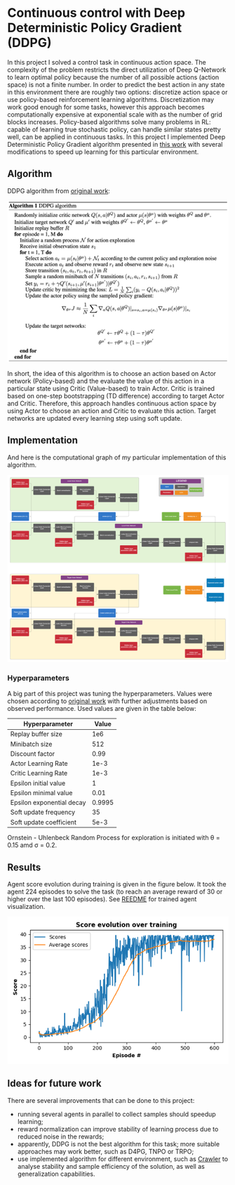 [//]: # (Image References)

[image1]: figures/graph.png
[image2]: figures/algorithm.png
[image3]: figures/score_ddpg.png

# Continuous control with Deep Deterministic Policy Gradient (DDPG)

In this project I solved a control task in continuous action space. The complexity of the problem restricts the direct utilization of Deep Q-Network to learn optimal policy because the number of all possible actions (action space) is not a finite number. In order to predict the best action in any state in this environment there are roughly two options: discretize action space or use policy-based reinforcement learning algorithms. Discretization may work good enough for some tasks, however this approach becomes computationally expensive at exponential scale with as the number of grid blocks increases. Policy-based algorithms solve many problems in  RL: capable of learning true stochastic policy, can handle similar states pretty well, can be applied in continuous tasks. In this project I implemented Deep Deterministic Policy Gradient algorithm presented in [this work](https://arxiv.org/abs/1509.02971) with several modifications to speed up learning for this particular environment.

## Algorithm

DDPG algorithm from [original work](https://arxiv.org/abs/1509.02971):

![DDPG algorithm][image2]

In short, the idea of this algorithm is to choose an action based on Actor network (Policy-based) and the evaluate the value of this action in a particular state using Critic (Value-based) to train Actor. Critic is trained based on one-step bootstrapping (TD difference) according to target Actor and Critic. Therefore, this approach handles continuous action space by using Actor to choose an action and Critic to evaluate this action. Target networks are updated every learning step using soft update. 

## Implementation

And here is the computational graph of my particular implementation of this algorithm.

![DDPG computational graph][image1]

### Hyperparameters

A big part of this project was tuning the hyperparameters. Values were chosen according to [original work](https://arxiv.org/abs/1509.02971) with further adjustments based on observed performance. Used values are given in the table below:

| Hyperparameter            	| Value   	|
|---------------------------	|---------	|
| Replay buffer size        	| 1e6     	|
| Minibatch size            	| 512     	|
| Discount factor           	| 0.99    	|
| Actor Learning Rate       	| 1e-3    	|
| Critic Learning Rate      	| 1e-3    	|
| Epsilon initial value     	| 1       	|
| Epsilon minimal value     	| 0.01    	|
| Epsilon exponential decay 	| 0.9995 	|
| Soft update frequency     	| 35       	|
| Soft update coefficient   	| 5e-3    	|

Ornstein - Uhlenbeck Random Process for exploration is initiated with &theta; = 0.15 amd &sigma; = 0.2. 

## Results

Agent score evolution during training is given in the figure below. It took the agent 224 episodes to solve the task (to reach an average reward of 30 or higher over the last 100 episodes). See [REEDME](README.md) for trained agent visualization.

![Score][image3]

## Ideas for future work

There are several improvements that can be done to this project:
- running several agents in parallel to collect samples should speedup learning;
- reward normalization can improve stability of learning process due to reduced noise in the rewards;
- apparently, DDPG is not the best algorithm for this task; more suitable approaches may work better, such as D4PG, TNPO or TRPO;
- use implemented algorithm for different environment, such as [Crawler](https://github.com/Unity-Technologies/ml-agents/blob/master/docs/Learning-Environment-Examples.md#crawler) to analyse stability and sample efficiency of the solution, as well as generalization capabilities.